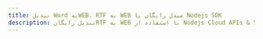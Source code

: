---title: تبدیل Word بهWEB، RTF به WEB مبدل رایگان یا Nodejs SDKdescription: تبدیل رایگانRTF به WEB با استفاده از Nodejs Cloud APIs & SDK. همچنین اسناد Microsoft Word و OpenOffice را در Cloud ایجاد، ویرایش و رندر کنید.---